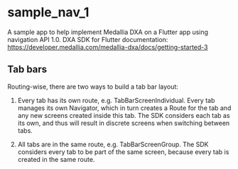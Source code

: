 # sample_nav_1

A sample app to help implement Medallia DXA on a Flutter app using navigation API 1.0. DXA SDK for Flutter documentation: https://developer.medallia.com/medallia-dxa/docs/getting-started-3

## Tab bars

Routing-wise, there are two ways to build a tab bar layout:

1. Every tab has its own route, e.g. TabBarScreenIndividual.
Every tab manages its own Navigator, which in turn creates a Route for the tab and any new screens created inside this tab.
The SDK considers each tab as its own, and thus will result in discrete screens when switching between tabs. 

2. All tabs are in the same route, e.g. TabBarScreenGroup.
The SDK considers every tab to be part of the same screen, because every tab is created in the same route.